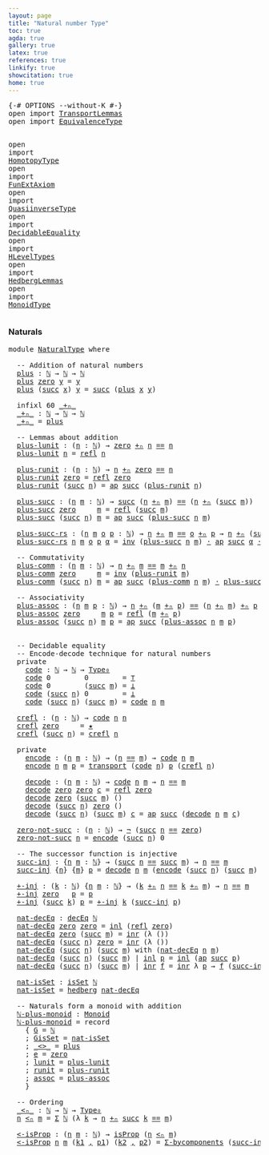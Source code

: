 ```yaml
---
layout: page
title: "Natural number Type"
toc: true
agda: true
gallery: true
latex: true
references: true
linkify: true
showcitation: true
home: true
---
```


<div class="hide" >
<pre class="Agda">
<a id="193" class="Symbol">{-#</a> <a id="197" class="Keyword">OPTIONS</a> <a id="205" class="Pragma">--without-K</a> <a id="217" class="Symbol">#-}</a>
<a id="221" class="Keyword">open</a> <a id="226" class="Keyword">import</a> <a id="233" href="TransportLemmas.html" class="Module">TransportLemmas</a>
<a id="249" class="Keyword">open</a> <a id="254" class="Keyword">import</a> <a id="261" href="EquivalenceType.html" class="Module">EquivalenceType</a>

<a id="278" class="Keyword">open</a> <a id="283" class="Keyword">import</a> <a id="290" href="HomotopyType.html" class="Module">HomotopyType</a>
<a id="303" class="Keyword">open</a> <a id="308" class="Keyword">import</a> <a id="315" href="FunExtAxiom.html" class="Module">FunExtAxiom</a>
<a id="327" class="Keyword">open</a> <a id="332" class="Keyword">import</a> <a id="339" href="QuasiinverseType.html" class="Module">QuasiinverseType</a>
<a id="356" class="Keyword">open</a> <a id="361" class="Keyword">import</a> <a id="368" href="DecidableEquality.html" class="Module">DecidableEquality</a>
<a id="386" class="Keyword">open</a> <a id="391" class="Keyword">import</a> <a id="398" href="HLevelTypes.html" class="Module">HLevelTypes</a>
<a id="410" class="Keyword">open</a> <a id="415" class="Keyword">import</a> <a id="422" href="HedbergLemmas.html" class="Module">HedbergLemmas</a>
<a id="436" class="Keyword">open</a> <a id="441" class="Keyword">import</a> <a id="448" href="MonoidType.html" class="Module">MonoidType</a>
</pre>
</div>


### Naturals

<pre class="Agda">
<a id="506" class="Keyword">module</a> <a id="513" href="NaturalType.html" class="Module">NaturalType</a> <a id="525" class="Keyword">where</a>

  <a id="534" class="Comment">-- Addition of natural numbers</a>
  <a id="plus"></a><a id="567" href="NaturalType.html#567" class="Function">plus</a> <a id="572" class="Symbol">:</a> <a id="574" href="BasicTypes.html#3186" class="Datatype">ℕ</a> <a id="576" class="Symbol">→</a> <a id="578" href="BasicTypes.html#3186" class="Datatype">ℕ</a> <a id="580" class="Symbol">→</a> <a id="582" href="BasicTypes.html#3186" class="Datatype">ℕ</a>
  <a id="586" href="NaturalType.html#567" class="Function">plus</a> <a id="591" href="BasicTypes.html#3204" class="InductiveConstructor">zero</a> <a id="596" href="NaturalType.html#596" class="Bound">y</a> <a id="598" class="Symbol">=</a> <a id="600" href="NaturalType.html#596" class="Bound">y</a>
  <a id="604" href="NaturalType.html#567" class="Function">plus</a> <a id="609" class="Symbol">(</a><a id="610" href="BasicTypes.html#3215" class="InductiveConstructor">succ</a> <a id="615" href="NaturalType.html#615" class="Bound">x</a><a id="616" class="Symbol">)</a> <a id="618" href="NaturalType.html#618" class="Bound">y</a> <a id="620" class="Symbol">=</a> <a id="622" href="BasicTypes.html#3215" class="InductiveConstructor">succ</a> <a id="627" class="Symbol">(</a><a id="628" href="NaturalType.html#567" class="Function">plus</a> <a id="633" href="NaturalType.html#615" class="Bound">x</a> <a id="635" href="NaturalType.html#618" class="Bound">y</a><a id="636" class="Symbol">)</a>

  <a id="641" class="Keyword">infixl</a> <a id="648" class="Number">60</a> <a id="651" href="NaturalType.html#658" class="Function Operator">_+ₙ_</a>
  <a id="_+ₙ_"></a><a id="658" href="NaturalType.html#658" class="Function Operator">_+ₙ_</a> <a id="663" class="Symbol">:</a> <a id="665" href="BasicTypes.html#3186" class="Datatype">ℕ</a> <a id="667" class="Symbol">→</a> <a id="669" href="BasicTypes.html#3186" class="Datatype">ℕ</a> <a id="671" class="Symbol">→</a> <a id="673" href="BasicTypes.html#3186" class="Datatype">ℕ</a>
  <a id="677" href="NaturalType.html#658" class="Function Operator">_+ₙ_</a> <a id="682" class="Symbol">=</a> <a id="684" href="NaturalType.html#567" class="Function">plus</a>

  <a id="692" class="Comment">-- Lemmas about addition</a>
  <a id="plus-lunit"></a><a id="719" href="NaturalType.html#719" class="Function">plus-lunit</a> <a id="730" class="Symbol">:</a> <a id="732" class="Symbol">(</a><a id="733" href="NaturalType.html#733" class="Bound">n</a> <a id="735" class="Symbol">:</a> <a id="737" href="BasicTypes.html#3186" class="Datatype">ℕ</a><a id="738" class="Symbol">)</a> <a id="740" class="Symbol">→</a> <a id="742" href="BasicTypes.html#3204" class="InductiveConstructor">zero</a> <a id="747" href="NaturalType.html#658" class="Function Operator">+ₙ</a> <a id="750" href="NaturalType.html#733" class="Bound">n</a> <a id="752" href="EqualityType.html#931" class="Datatype Operator">==</a> <a id="755" href="NaturalType.html#733" class="Bound">n</a>
  <a id="759" href="NaturalType.html#719" class="Function">plus-lunit</a> <a id="770" href="NaturalType.html#770" class="Bound">n</a> <a id="772" class="Symbol">=</a> <a id="774" href="EqualityType.html#1111" class="Function">refl</a> <a id="779" href="NaturalType.html#770" class="Bound">n</a>

  <a id="plus-runit"></a><a id="784" href="NaturalType.html#784" class="Function">plus-runit</a> <a id="795" class="Symbol">:</a> <a id="797" class="Symbol">(</a><a id="798" href="NaturalType.html#798" class="Bound">n</a> <a id="800" class="Symbol">:</a> <a id="802" href="BasicTypes.html#3186" class="Datatype">ℕ</a><a id="803" class="Symbol">)</a> <a id="805" class="Symbol">→</a> <a id="807" href="NaturalType.html#798" class="Bound">n</a> <a id="809" href="NaturalType.html#658" class="Function Operator">+ₙ</a> <a id="812" href="BasicTypes.html#3204" class="InductiveConstructor">zero</a> <a id="817" href="EqualityType.html#931" class="Datatype Operator">==</a> <a id="820" href="NaturalType.html#798" class="Bound">n</a>
  <a id="824" href="NaturalType.html#784" class="Function">plus-runit</a> <a id="835" href="BasicTypes.html#3204" class="InductiveConstructor">zero</a> <a id="840" class="Symbol">=</a> <a id="842" href="EqualityType.html#1111" class="Function">refl</a> <a id="847" href="BasicTypes.html#3204" class="InductiveConstructor">zero</a>
  <a id="854" href="NaturalType.html#784" class="Function">plus-runit</a> <a id="865" class="Symbol">(</a><a id="866" href="BasicTypes.html#3215" class="InductiveConstructor">succ</a> <a id="871" href="NaturalType.html#871" class="Bound">n</a><a id="872" class="Symbol">)</a> <a id="874" class="Symbol">=</a> <a id="876" href="AlgebraOnPaths.html#442" class="Function">ap</a> <a id="879" href="BasicTypes.html#3215" class="InductiveConstructor">succ</a> <a id="884" class="Symbol">(</a><a id="885" href="NaturalType.html#784" class="Function">plus-runit</a> <a id="896" href="NaturalType.html#871" class="Bound">n</a><a id="897" class="Symbol">)</a>

  <a id="plus-succ"></a><a id="902" href="NaturalType.html#902" class="Function">plus-succ</a> <a id="912" class="Symbol">:</a> <a id="914" class="Symbol">(</a><a id="915" href="NaturalType.html#915" class="Bound">n</a> <a id="917" href="NaturalType.html#917" class="Bound">m</a> <a id="919" class="Symbol">:</a> <a id="921" href="BasicTypes.html#3186" class="Datatype">ℕ</a><a id="922" class="Symbol">)</a> <a id="924" class="Symbol">→</a> <a id="926" href="BasicTypes.html#3215" class="InductiveConstructor">succ</a> <a id="931" class="Symbol">(</a><a id="932" href="NaturalType.html#915" class="Bound">n</a> <a id="934" href="NaturalType.html#658" class="Function Operator">+ₙ</a> <a id="937" href="NaturalType.html#917" class="Bound">m</a><a id="938" class="Symbol">)</a> <a id="940" href="EqualityType.html#931" class="Datatype Operator">==</a> <a id="943" class="Symbol">(</a><a id="944" href="NaturalType.html#915" class="Bound">n</a> <a id="946" href="NaturalType.html#658" class="Function Operator">+ₙ</a> <a id="949" class="Symbol">(</a><a id="950" href="BasicTypes.html#3215" class="InductiveConstructor">succ</a> <a id="955" href="NaturalType.html#917" class="Bound">m</a><a id="956" class="Symbol">))</a>
  <a id="961" href="NaturalType.html#902" class="Function">plus-succ</a> <a id="971" href="BasicTypes.html#3204" class="InductiveConstructor">zero</a>     <a id="980" href="NaturalType.html#980" class="Bound">m</a> <a id="982" class="Symbol">=</a> <a id="984" href="EqualityType.html#1111" class="Function">refl</a> <a id="989" class="Symbol">(</a><a id="990" href="BasicTypes.html#3215" class="InductiveConstructor">succ</a> <a id="995" href="NaturalType.html#980" class="Bound">m</a><a id="996" class="Symbol">)</a>
  <a id="1000" href="NaturalType.html#902" class="Function">plus-succ</a> <a id="1010" class="Symbol">(</a><a id="1011" href="BasicTypes.html#3215" class="InductiveConstructor">succ</a> <a id="1016" href="NaturalType.html#1016" class="Bound">n</a><a id="1017" class="Symbol">)</a> <a id="1019" href="NaturalType.html#1019" class="Bound">m</a> <a id="1021" class="Symbol">=</a> <a id="1023" href="AlgebraOnPaths.html#442" class="Function">ap</a> <a id="1026" href="BasicTypes.html#3215" class="InductiveConstructor">succ</a> <a id="1031" class="Symbol">(</a><a id="1032" href="NaturalType.html#902" class="Function">plus-succ</a> <a id="1042" href="NaturalType.html#1016" class="Bound">n</a> <a id="1044" href="NaturalType.html#1019" class="Bound">m</a><a id="1045" class="Symbol">)</a>

  <a id="plus-succ-rs"></a><a id="1050" href="NaturalType.html#1050" class="Function">plus-succ-rs</a> <a id="1063" class="Symbol">:</a> <a id="1065" class="Symbol">(</a><a id="1066" href="NaturalType.html#1066" class="Bound">n</a> <a id="1068" href="NaturalType.html#1068" class="Bound">m</a> <a id="1070" href="NaturalType.html#1070" class="Bound">o</a> <a id="1072" href="NaturalType.html#1072" class="Bound">p</a> <a id="1074" class="Symbol">:</a> <a id="1076" href="BasicTypes.html#3186" class="Datatype">ℕ</a><a id="1077" class="Symbol">)</a> <a id="1079" class="Symbol">→</a> <a id="1081" href="NaturalType.html#1066" class="Bound">n</a> <a id="1083" href="NaturalType.html#658" class="Function Operator">+ₙ</a> <a id="1086" href="NaturalType.html#1068" class="Bound">m</a> <a id="1088" href="EqualityType.html#931" class="Datatype Operator">==</a> <a id="1091" href="NaturalType.html#1070" class="Bound">o</a> <a id="1093" href="NaturalType.html#658" class="Function Operator">+ₙ</a> <a id="1096" href="NaturalType.html#1072" class="Bound">p</a> <a id="1098" class="Symbol">→</a> <a id="1100" href="NaturalType.html#1066" class="Bound">n</a> <a id="1102" href="NaturalType.html#658" class="Function Operator">+ₙ</a> <a id="1105" class="Symbol">(</a><a id="1106" href="BasicTypes.html#3215" class="InductiveConstructor">succ</a> <a id="1111" href="NaturalType.html#1068" class="Bound">m</a><a id="1112" class="Symbol">)</a> <a id="1114" href="EqualityType.html#931" class="Datatype Operator">==</a> <a id="1117" href="NaturalType.html#1070" class="Bound">o</a> <a id="1119" href="NaturalType.html#658" class="Function Operator">+ₙ</a> <a id="1122" class="Symbol">(</a><a id="1123" href="BasicTypes.html#3215" class="InductiveConstructor">succ</a> <a id="1128" href="NaturalType.html#1072" class="Bound">p</a><a id="1129" class="Symbol">)</a>
  <a id="1133" href="NaturalType.html#1050" class="Function">plus-succ-rs</a> <a id="1146" href="NaturalType.html#1146" class="Bound">n</a> <a id="1148" href="NaturalType.html#1148" class="Bound">m</a> <a id="1150" href="NaturalType.html#1150" class="Bound">o</a> <a id="1152" href="NaturalType.html#1152" class="Bound">p</a> <a id="1154" href="NaturalType.html#1154" class="Bound">α</a> <a id="1156" class="Symbol">=</a> <a id="1158" href="EqualityType.html#2412" class="Function">inv</a> <a id="1162" class="Symbol">(</a><a id="1163" href="NaturalType.html#902" class="Function">plus-succ</a> <a id="1173" href="NaturalType.html#1146" class="Bound">n</a> <a id="1175" href="NaturalType.html#1148" class="Bound">m</a><a id="1176" class="Symbol">)</a> <a id="1178" href="EqualityType.html#2151" class="Function Operator">·</a> <a id="1180" href="AlgebraOnPaths.html#442" class="Function">ap</a> <a id="1183" href="BasicTypes.html#3215" class="InductiveConstructor">succ</a> <a id="1188" href="NaturalType.html#1154" class="Bound">α</a> <a id="1190" href="EqualityType.html#2151" class="Function Operator">·</a> <a id="1192" class="Symbol">(</a><a id="1193" href="NaturalType.html#902" class="Function">plus-succ</a> <a id="1203" href="NaturalType.html#1150" class="Bound">o</a> <a id="1205" href="NaturalType.html#1152" class="Bound">p</a><a id="1206" class="Symbol">)</a>

  <a id="1211" class="Comment">-- Commutativity</a>
  <a id="plus-comm"></a><a id="1230" href="NaturalType.html#1230" class="Function">plus-comm</a> <a id="1240" class="Symbol">:</a> <a id="1242" class="Symbol">(</a><a id="1243" href="NaturalType.html#1243" class="Bound">n</a> <a id="1245" href="NaturalType.html#1245" class="Bound">m</a> <a id="1247" class="Symbol">:</a> <a id="1249" href="BasicTypes.html#3186" class="Datatype">ℕ</a><a id="1250" class="Symbol">)</a> <a id="1252" class="Symbol">→</a> <a id="1254" href="NaturalType.html#1243" class="Bound">n</a> <a id="1256" href="NaturalType.html#658" class="Function Operator">+ₙ</a> <a id="1259" href="NaturalType.html#1245" class="Bound">m</a> <a id="1261" href="EqualityType.html#931" class="Datatype Operator">==</a> <a id="1264" href="NaturalType.html#1245" class="Bound">m</a> <a id="1266" href="NaturalType.html#658" class="Function Operator">+ₙ</a> <a id="1269" href="NaturalType.html#1243" class="Bound">n</a>
  <a id="1273" href="NaturalType.html#1230" class="Function">plus-comm</a> <a id="1283" href="BasicTypes.html#3204" class="InductiveConstructor">zero</a>     <a id="1292" href="NaturalType.html#1292" class="Bound">m</a> <a id="1294" class="Symbol">=</a> <a id="1296" href="EqualityType.html#2412" class="Function">inv</a> <a id="1300" class="Symbol">(</a><a id="1301" href="NaturalType.html#784" class="Function">plus-runit</a> <a id="1312" href="NaturalType.html#1292" class="Bound">m</a><a id="1313" class="Symbol">)</a>
  <a id="1317" href="NaturalType.html#1230" class="Function">plus-comm</a> <a id="1327" class="Symbol">(</a><a id="1328" href="BasicTypes.html#3215" class="InductiveConstructor">succ</a> <a id="1333" href="NaturalType.html#1333" class="Bound">n</a><a id="1334" class="Symbol">)</a> <a id="1336" href="NaturalType.html#1336" class="Bound">m</a> <a id="1338" class="Symbol">=</a> <a id="1340" href="AlgebraOnPaths.html#442" class="Function">ap</a> <a id="1343" href="BasicTypes.html#3215" class="InductiveConstructor">succ</a> <a id="1348" class="Symbol">(</a><a id="1349" href="NaturalType.html#1230" class="Function">plus-comm</a> <a id="1359" href="NaturalType.html#1333" class="Bound">n</a> <a id="1361" href="NaturalType.html#1336" class="Bound">m</a><a id="1362" class="Symbol">)</a> <a id="1364" href="EqualityType.html#2151" class="Function Operator">·</a> <a id="1366" href="NaturalType.html#902" class="Function">plus-succ</a> <a id="1376" href="NaturalType.html#1336" class="Bound">m</a> <a id="1378" href="NaturalType.html#1333" class="Bound">n</a>

  <a id="1383" class="Comment">-- Associativity</a>
  <a id="plus-assoc"></a><a id="1402" href="NaturalType.html#1402" class="Function">plus-assoc</a> <a id="1413" class="Symbol">:</a> <a id="1415" class="Symbol">(</a><a id="1416" href="NaturalType.html#1416" class="Bound">n</a> <a id="1418" href="NaturalType.html#1418" class="Bound">m</a> <a id="1420" href="NaturalType.html#1420" class="Bound">p</a> <a id="1422" class="Symbol">:</a> <a id="1424" href="BasicTypes.html#3186" class="Datatype">ℕ</a><a id="1425" class="Symbol">)</a> <a id="1427" class="Symbol">→</a> <a id="1429" href="NaturalType.html#1416" class="Bound">n</a> <a id="1431" href="NaturalType.html#658" class="Function Operator">+ₙ</a> <a id="1434" class="Symbol">(</a><a id="1435" href="NaturalType.html#1418" class="Bound">m</a> <a id="1437" href="NaturalType.html#658" class="Function Operator">+ₙ</a> <a id="1440" href="NaturalType.html#1420" class="Bound">p</a><a id="1441" class="Symbol">)</a> <a id="1443" href="EqualityType.html#931" class="Datatype Operator">==</a> <a id="1446" class="Symbol">(</a><a id="1447" href="NaturalType.html#1416" class="Bound">n</a> <a id="1449" href="NaturalType.html#658" class="Function Operator">+ₙ</a> <a id="1452" href="NaturalType.html#1418" class="Bound">m</a><a id="1453" class="Symbol">)</a> <a id="1455" href="NaturalType.html#658" class="Function Operator">+ₙ</a> <a id="1458" href="NaturalType.html#1420" class="Bound">p</a>
  <a id="1462" href="NaturalType.html#1402" class="Function">plus-assoc</a> <a id="1473" href="BasicTypes.html#3204" class="InductiveConstructor">zero</a>     <a id="1482" href="NaturalType.html#1482" class="Bound">m</a> <a id="1484" href="NaturalType.html#1484" class="Bound">p</a> <a id="1486" class="Symbol">=</a> <a id="1488" href="EqualityType.html#1111" class="Function">refl</a> <a id="1493" class="Symbol">(</a><a id="1494" href="NaturalType.html#1482" class="Bound">m</a> <a id="1496" href="NaturalType.html#658" class="Function Operator">+ₙ</a> <a id="1499" href="NaturalType.html#1484" class="Bound">p</a><a id="1500" class="Symbol">)</a>
  <a id="1504" href="NaturalType.html#1402" class="Function">plus-assoc</a> <a id="1515" class="Symbol">(</a><a id="1516" href="BasicTypes.html#3215" class="InductiveConstructor">succ</a> <a id="1521" href="NaturalType.html#1521" class="Bound">n</a><a id="1522" class="Symbol">)</a> <a id="1524" href="NaturalType.html#1524" class="Bound">m</a> <a id="1526" href="NaturalType.html#1526" class="Bound">p</a> <a id="1528" class="Symbol">=</a> <a id="1530" href="AlgebraOnPaths.html#442" class="Function">ap</a> <a id="1533" href="BasicTypes.html#3215" class="InductiveConstructor">succ</a> <a id="1538" class="Symbol">(</a><a id="1539" href="NaturalType.html#1402" class="Function">plus-assoc</a> <a id="1550" href="NaturalType.html#1521" class="Bound">n</a> <a id="1552" href="NaturalType.html#1524" class="Bound">m</a> <a id="1554" href="NaturalType.html#1526" class="Bound">p</a><a id="1555" class="Symbol">)</a>


  <a id="1561" class="Comment">-- Decidable equality</a>
  <a id="1585" class="Comment">-- Encode-decode technique for natural numbers</a>
  <a id="1634" class="Keyword">private</a>
    <a id="code"></a><a id="1646" href="NaturalType.html#1646" class="Function">code</a> <a id="1651" class="Symbol">:</a> <a id="1653" href="BasicTypes.html#3186" class="Datatype">ℕ</a> <a id="1655" class="Symbol">→</a> <a id="1657" href="BasicTypes.html#3186" class="Datatype">ℕ</a> <a id="1659" class="Symbol">→</a> <a id="1661" href="Intro.html#1516" class="Function">Type₀</a>
    <a id="1671" href="NaturalType.html#1646" class="Function">code</a> <a id="1676" class="Number">0</a>        <a id="1685" class="Number">0</a>        <a id="1694" class="Symbol">=</a> <a id="1696" href="BasicTypes.html#1019" class="Record">⊤</a>
    <a id="1702" href="NaturalType.html#1646" class="Function">code</a> <a id="1707" class="Number">0</a>        <a id="1716" class="Symbol">(</a><a id="1717" href="BasicTypes.html#3215" class="InductiveConstructor">succ</a> <a id="1722" href="NaturalType.html#1722" class="Bound">m</a><a id="1723" class="Symbol">)</a> <a id="1725" class="Symbol">=</a> <a id="1727" href="BasicTypes.html#397" class="Datatype">⊥</a>
    <a id="1733" href="NaturalType.html#1646" class="Function">code</a> <a id="1738" class="Symbol">(</a><a id="1739" href="BasicTypes.html#3215" class="InductiveConstructor">succ</a> <a id="1744" href="NaturalType.html#1744" class="Bound">n</a><a id="1745" class="Symbol">)</a> <a id="1747" class="Number">0</a>        <a id="1756" class="Symbol">=</a> <a id="1758" href="BasicTypes.html#397" class="Datatype">⊥</a>
    <a id="1764" href="NaturalType.html#1646" class="Function">code</a> <a id="1769" class="Symbol">(</a><a id="1770" href="BasicTypes.html#3215" class="InductiveConstructor">succ</a> <a id="1775" href="NaturalType.html#1775" class="Bound">n</a><a id="1776" class="Symbol">)</a> <a id="1778" class="Symbol">(</a><a id="1779" href="BasicTypes.html#3215" class="InductiveConstructor">succ</a> <a id="1784" href="NaturalType.html#1784" class="Bound">m</a><a id="1785" class="Symbol">)</a> <a id="1787" class="Symbol">=</a> <a id="1789" href="NaturalType.html#1646" class="Function">code</a> <a id="1794" href="NaturalType.html#1775" class="Bound">n</a> <a id="1796" href="NaturalType.html#1784" class="Bound">m</a>

  <a id="crefl"></a><a id="1801" href="NaturalType.html#1801" class="Function">crefl</a> <a id="1807" class="Symbol">:</a> <a id="1809" class="Symbol">(</a><a id="1810" href="NaturalType.html#1810" class="Bound">n</a> <a id="1812" class="Symbol">:</a> <a id="1814" href="BasicTypes.html#3186" class="Datatype">ℕ</a><a id="1815" class="Symbol">)</a> <a id="1817" class="Symbol">→</a> <a id="1819" href="NaturalType.html#1646" class="Function">code</a> <a id="1824" href="NaturalType.html#1810" class="Bound">n</a> <a id="1826" href="NaturalType.html#1810" class="Bound">n</a>
  <a id="1830" href="NaturalType.html#1801" class="Function">crefl</a> <a id="1836" href="BasicTypes.html#3204" class="InductiveConstructor">zero</a>     <a id="1845" class="Symbol">=</a> <a id="1847" href="BasicTypes.html#1054" class="InductiveConstructor">★</a>
  <a id="1851" href="NaturalType.html#1801" class="Function">crefl</a> <a id="1857" class="Symbol">(</a><a id="1858" href="BasicTypes.html#3215" class="InductiveConstructor">succ</a> <a id="1863" href="NaturalType.html#1863" class="Bound">n</a><a id="1864" class="Symbol">)</a> <a id="1866" class="Symbol">=</a> <a id="1868" href="NaturalType.html#1801" class="Function">crefl</a> <a id="1874" href="NaturalType.html#1863" class="Bound">n</a>

  <a id="1879" class="Keyword">private</a>
    <a id="encode"></a><a id="1891" href="NaturalType.html#1891" class="Function">encode</a> <a id="1898" class="Symbol">:</a> <a id="1900" class="Symbol">(</a><a id="1901" href="NaturalType.html#1901" class="Bound">n</a> <a id="1903" href="NaturalType.html#1903" class="Bound">m</a> <a id="1905" class="Symbol">:</a> <a id="1907" href="BasicTypes.html#3186" class="Datatype">ℕ</a><a id="1908" class="Symbol">)</a> <a id="1910" class="Symbol">→</a> <a id="1912" class="Symbol">(</a><a id="1913" href="NaturalType.html#1901" class="Bound">n</a> <a id="1915" href="EqualityType.html#931" class="Datatype Operator">==</a> <a id="1918" href="NaturalType.html#1903" class="Bound">m</a><a id="1919" class="Symbol">)</a> <a id="1921" class="Symbol">→</a> <a id="1923" href="NaturalType.html#1646" class="Function">code</a> <a id="1928" href="NaturalType.html#1901" class="Bound">n</a> <a id="1930" href="NaturalType.html#1903" class="Bound">m</a>
    <a id="1936" href="NaturalType.html#1891" class="Function">encode</a> <a id="1943" href="NaturalType.html#1943" class="Bound">n</a> <a id="1945" href="NaturalType.html#1945" class="Bound">m</a> <a id="1947" href="NaturalType.html#1947" class="Bound">p</a> <a id="1949" class="Symbol">=</a> <a id="1951" href="Transport.html#473" class="Function">transport</a> <a id="1961" class="Symbol">(</a><a id="1962" href="NaturalType.html#1646" class="Function">code</a> <a id="1967" href="NaturalType.html#1943" class="Bound">n</a><a id="1968" class="Symbol">)</a> <a id="1970" href="NaturalType.html#1947" class="Bound">p</a> <a id="1972" class="Symbol">(</a><a id="1973" href="NaturalType.html#1801" class="Function">crefl</a> <a id="1979" href="NaturalType.html#1943" class="Bound">n</a><a id="1980" class="Symbol">)</a>

    <a id="decode"></a><a id="1987" href="NaturalType.html#1987" class="Function">decode</a> <a id="1994" class="Symbol">:</a> <a id="1996" class="Symbol">(</a><a id="1997" href="NaturalType.html#1997" class="Bound">n</a> <a id="1999" href="NaturalType.html#1999" class="Bound">m</a> <a id="2001" class="Symbol">:</a> <a id="2003" href="BasicTypes.html#3186" class="Datatype">ℕ</a><a id="2004" class="Symbol">)</a> <a id="2006" class="Symbol">→</a> <a id="2008" href="NaturalType.html#1646" class="Function">code</a> <a id="2013" href="NaturalType.html#1997" class="Bound">n</a> <a id="2015" href="NaturalType.html#1999" class="Bound">m</a> <a id="2017" class="Symbol">→</a> <a id="2019" href="NaturalType.html#1997" class="Bound">n</a> <a id="2021" href="EqualityType.html#931" class="Datatype Operator">==</a> <a id="2024" href="NaturalType.html#1999" class="Bound">m</a>
    <a id="2030" href="NaturalType.html#1987" class="Function">decode</a> <a id="2037" href="BasicTypes.html#3204" class="InductiveConstructor">zero</a> <a id="2042" href="BasicTypes.html#3204" class="InductiveConstructor">zero</a> <a id="2047" href="NaturalType.html#2047" class="Bound">c</a> <a id="2049" class="Symbol">=</a> <a id="2051" href="EqualityType.html#1111" class="Function">refl</a> <a id="2056" href="BasicTypes.html#3204" class="InductiveConstructor">zero</a>
    <a id="2065" href="NaturalType.html#1987" class="Function">decode</a> <a id="2072" href="BasicTypes.html#3204" class="InductiveConstructor">zero</a> <a id="2077" class="Symbol">(</a><a id="2078" href="BasicTypes.html#3215" class="InductiveConstructor">succ</a> <a id="2083" href="NaturalType.html#2083" class="Bound">m</a><a id="2084" class="Symbol">)</a> <a id="2086" class="Symbol">()</a>
    <a id="2093" href="NaturalType.html#1987" class="Function">decode</a> <a id="2100" class="Symbol">(</a><a id="2101" href="BasicTypes.html#3215" class="InductiveConstructor">succ</a> <a id="2106" href="NaturalType.html#2106" class="Bound">n</a><a id="2107" class="Symbol">)</a> <a id="2109" href="BasicTypes.html#3204" class="InductiveConstructor">zero</a> <a id="2114" class="Symbol">()</a>
    <a id="2121" href="NaturalType.html#1987" class="Function">decode</a> <a id="2128" class="Symbol">(</a><a id="2129" href="BasicTypes.html#3215" class="InductiveConstructor">succ</a> <a id="2134" href="NaturalType.html#2134" class="Bound">n</a><a id="2135" class="Symbol">)</a> <a id="2137" class="Symbol">(</a><a id="2138" href="BasicTypes.html#3215" class="InductiveConstructor">succ</a> <a id="2143" href="NaturalType.html#2143" class="Bound">m</a><a id="2144" class="Symbol">)</a> <a id="2146" href="NaturalType.html#2146" class="Bound">c</a> <a id="2148" class="Symbol">=</a> <a id="2150" href="AlgebraOnPaths.html#442" class="Function">ap</a> <a id="2153" href="BasicTypes.html#3215" class="InductiveConstructor">succ</a> <a id="2158" class="Symbol">(</a><a id="2159" href="NaturalType.html#1987" class="Function">decode</a> <a id="2166" href="NaturalType.html#2134" class="Bound">n</a> <a id="2168" href="NaturalType.html#2143" class="Bound">m</a> <a id="2170" href="NaturalType.html#2146" class="Bound">c</a><a id="2171" class="Symbol">)</a>

  <a id="zero-not-succ"></a><a id="2176" href="NaturalType.html#2176" class="Function">zero-not-succ</a> <a id="2190" class="Symbol">:</a> <a id="2192" class="Symbol">(</a><a id="2193" href="NaturalType.html#2193" class="Bound">n</a> <a id="2195" class="Symbol">:</a> <a id="2197" href="BasicTypes.html#3186" class="Datatype">ℕ</a><a id="2198" class="Symbol">)</a> <a id="2200" class="Symbol">→</a> <a id="2202" href="BasicTypes.html#806" class="Function">¬</a> <a id="2204" class="Symbol">(</a><a id="2205" href="BasicTypes.html#3215" class="InductiveConstructor">succ</a> <a id="2210" href="NaturalType.html#2193" class="Bound">n</a> <a id="2212" href="EqualityType.html#931" class="Datatype Operator">==</a> <a id="2215" href="BasicTypes.html#3204" class="InductiveConstructor">zero</a><a id="2219" class="Symbol">)</a>
  <a id="2223" href="NaturalType.html#2176" class="Function">zero-not-succ</a> <a id="2237" href="NaturalType.html#2237" class="Bound">n</a> <a id="2239" class="Symbol">=</a> <a id="2241" href="NaturalType.html#1891" class="Function">encode</a> <a id="2248" class="Symbol">(</a><a id="2249" href="BasicTypes.html#3215" class="InductiveConstructor">succ</a> <a id="2254" href="NaturalType.html#2237" class="Bound">n</a><a id="2255" class="Symbol">)</a> <a id="2257" class="Number">0</a>

  <a id="2262" class="Comment">-- The successor function is injective</a>
  <a id="succ-inj"></a><a id="2303" href="NaturalType.html#2303" class="Function">succ-inj</a> <a id="2312" class="Symbol">:</a> <a id="2314" class="Symbol">{</a><a id="2315" href="NaturalType.html#2315" class="Bound">n</a> <a id="2317" href="NaturalType.html#2317" class="Bound">m</a> <a id="2319" class="Symbol">:</a> <a id="2321" href="BasicTypes.html#3186" class="Datatype">ℕ</a><a id="2322" class="Symbol">}</a> <a id="2324" class="Symbol">→</a> <a id="2326" class="Symbol">(</a><a id="2327" href="BasicTypes.html#3215" class="InductiveConstructor">succ</a> <a id="2332" href="NaturalType.html#2315" class="Bound">n</a> <a id="2334" href="EqualityType.html#931" class="Datatype Operator">==</a> <a id="2337" href="BasicTypes.html#3215" class="InductiveConstructor">succ</a> <a id="2342" href="NaturalType.html#2317" class="Bound">m</a><a id="2343" class="Symbol">)</a> <a id="2345" class="Symbol">→</a> <a id="2347" href="NaturalType.html#2315" class="Bound">n</a> <a id="2349" href="EqualityType.html#931" class="Datatype Operator">==</a> <a id="2352" href="NaturalType.html#2317" class="Bound">m</a>
  <a id="2356" href="NaturalType.html#2303" class="Function">succ-inj</a> <a id="2365" class="Symbol">{</a><a id="2366" href="NaturalType.html#2366" class="Bound">n</a><a id="2367" class="Symbol">}</a> <a id="2369" class="Symbol">{</a><a id="2370" href="NaturalType.html#2370" class="Bound">m</a><a id="2371" class="Symbol">}</a> <a id="2373" href="NaturalType.html#2373" class="Bound">p</a> <a id="2375" class="Symbol">=</a> <a id="2377" href="NaturalType.html#1987" class="Function">decode</a> <a id="2384" href="NaturalType.html#2366" class="Bound">n</a> <a id="2386" href="NaturalType.html#2370" class="Bound">m</a> <a id="2388" class="Symbol">(</a><a id="2389" href="NaturalType.html#1891" class="Function">encode</a> <a id="2396" class="Symbol">(</a><a id="2397" href="BasicTypes.html#3215" class="InductiveConstructor">succ</a> <a id="2402" href="NaturalType.html#2366" class="Bound">n</a><a id="2403" class="Symbol">)</a> <a id="2405" class="Symbol">(</a><a id="2406" href="BasicTypes.html#3215" class="InductiveConstructor">succ</a> <a id="2411" href="NaturalType.html#2370" class="Bound">m</a><a id="2412" class="Symbol">)</a> <a id="2414" href="NaturalType.html#2373" class="Bound">p</a><a id="2415" class="Symbol">)</a>

  <a id="+-inj"></a><a id="2420" href="NaturalType.html#2420" class="Function">+-inj</a> <a id="2426" class="Symbol">:</a> <a id="2428" class="Symbol">(</a><a id="2429" href="NaturalType.html#2429" class="Bound">k</a> <a id="2431" class="Symbol">:</a> <a id="2433" href="BasicTypes.html#3186" class="Datatype">ℕ</a><a id="2434" class="Symbol">)</a> <a id="2436" class="Symbol">{</a><a id="2437" href="NaturalType.html#2437" class="Bound">n</a> <a id="2439" href="NaturalType.html#2439" class="Bound">m</a> <a id="2441" class="Symbol">:</a> <a id="2443" href="BasicTypes.html#3186" class="Datatype">ℕ</a><a id="2444" class="Symbol">}</a> <a id="2446" class="Symbol">→</a> <a id="2448" class="Symbol">(</a><a id="2449" href="NaturalType.html#2429" class="Bound">k</a> <a id="2451" href="NaturalType.html#658" class="Function Operator">+ₙ</a> <a id="2454" href="NaturalType.html#2437" class="Bound">n</a> <a id="2456" href="EqualityType.html#931" class="Datatype Operator">==</a> <a id="2459" href="NaturalType.html#2429" class="Bound">k</a> <a id="2461" href="NaturalType.html#658" class="Function Operator">+ₙ</a> <a id="2464" href="NaturalType.html#2439" class="Bound">m</a><a id="2465" class="Symbol">)</a> <a id="2467" class="Symbol">→</a> <a id="2469" href="NaturalType.html#2437" class="Bound">n</a> <a id="2471" href="EqualityType.html#931" class="Datatype Operator">==</a> <a id="2474" href="NaturalType.html#2439" class="Bound">m</a>
  <a id="2478" href="NaturalType.html#2420" class="Function">+-inj</a> <a id="2484" href="BasicTypes.html#3204" class="InductiveConstructor">zero</a>   <a id="2491" href="NaturalType.html#2491" class="Bound">p</a> <a id="2493" class="Symbol">=</a> <a id="2495" href="NaturalType.html#2491" class="Bound">p</a>
  <a id="2499" href="NaturalType.html#2420" class="Function">+-inj</a> <a id="2505" class="Symbol">(</a><a id="2506" href="BasicTypes.html#3215" class="InductiveConstructor">succ</a> <a id="2511" href="NaturalType.html#2511" class="Bound">k</a><a id="2512" class="Symbol">)</a> <a id="2514" href="NaturalType.html#2514" class="Bound">p</a> <a id="2516" class="Symbol">=</a> <a id="2518" href="NaturalType.html#2420" class="Function">+-inj</a> <a id="2524" href="NaturalType.html#2511" class="Bound">k</a> <a id="2526" class="Symbol">(</a><a id="2527" href="NaturalType.html#2303" class="Function">succ-inj</a> <a id="2536" href="NaturalType.html#2514" class="Bound">p</a><a id="2537" class="Symbol">)</a>

  <a id="nat-decEq"></a><a id="2542" href="NaturalType.html#2542" class="Function">nat-decEq</a> <a id="2552" class="Symbol">:</a> <a id="2554" href="DecidableEquality.html#741" class="Function">decEq</a> <a id="2560" href="BasicTypes.html#3186" class="Datatype">ℕ</a>
  <a id="2564" href="NaturalType.html#2542" class="Function">nat-decEq</a> <a id="2574" href="BasicTypes.html#3204" class="InductiveConstructor">zero</a> <a id="2579" href="BasicTypes.html#3204" class="InductiveConstructor">zero</a> <a id="2584" class="Symbol">=</a> <a id="2586" href="BasicTypes.html#2238" class="InductiveConstructor">inl</a> <a id="2590" class="Symbol">(</a><a id="2591" href="EqualityType.html#1111" class="Function">refl</a> <a id="2596" href="BasicTypes.html#3204" class="InductiveConstructor">zero</a><a id="2600" class="Symbol">)</a>
  <a id="2604" href="NaturalType.html#2542" class="Function">nat-decEq</a> <a id="2614" href="BasicTypes.html#3204" class="InductiveConstructor">zero</a> <a id="2619" class="Symbol">(</a><a id="2620" href="BasicTypes.html#3215" class="InductiveConstructor">succ</a> <a id="2625" href="NaturalType.html#2625" class="Bound">m</a><a id="2626" class="Symbol">)</a> <a id="2628" class="Symbol">=</a> <a id="2630" href="BasicTypes.html#2256" class="InductiveConstructor">inr</a> <a id="2634" class="Symbol">(λ</a> <a id="2637" class="Symbol">())</a>
  <a id="2643" href="NaturalType.html#2542" class="Function">nat-decEq</a> <a id="2653" class="Symbol">(</a><a id="2654" href="BasicTypes.html#3215" class="InductiveConstructor">succ</a> <a id="2659" href="NaturalType.html#2659" class="Bound">n</a><a id="2660" class="Symbol">)</a> <a id="2662" href="BasicTypes.html#3204" class="InductiveConstructor">zero</a> <a id="2667" class="Symbol">=</a> <a id="2669" href="BasicTypes.html#2256" class="InductiveConstructor">inr</a> <a id="2673" class="Symbol">(λ</a> <a id="2676" class="Symbol">())</a>
  <a id="2682" href="NaturalType.html#2542" class="Function">nat-decEq</a> <a id="2692" class="Symbol">(</a><a id="2693" href="BasicTypes.html#3215" class="InductiveConstructor">succ</a> <a id="2698" href="NaturalType.html#2698" class="Bound">n</a><a id="2699" class="Symbol">)</a> <a id="2701" class="Symbol">(</a><a id="2702" href="BasicTypes.html#3215" class="InductiveConstructor">succ</a> <a id="2707" href="NaturalType.html#2707" class="Bound">m</a><a id="2708" class="Symbol">)</a> <a id="2710" class="Keyword">with</a> <a id="2715" class="Symbol">(</a><a id="2716" href="NaturalType.html#2542" class="Function">nat-decEq</a> <a id="2726" href="NaturalType.html#2698" class="Bound">n</a> <a id="2728" href="NaturalType.html#2707" class="Bound">m</a><a id="2729" class="Symbol">)</a>
  <a id="2733" href="NaturalType.html#2542" class="Function">nat-decEq</a> <a id="2743" class="Symbol">(</a><a id="2744" href="BasicTypes.html#3215" class="InductiveConstructor">succ</a> <a id="2749" href="NaturalType.html#2749" class="Bound">n</a><a id="2750" class="Symbol">)</a> <a id="2752" class="Symbol">(</a><a id="2753" href="BasicTypes.html#3215" class="InductiveConstructor">succ</a> <a id="2758" href="NaturalType.html#2758" class="Bound">m</a><a id="2759" class="Symbol">)</a> <a id="2761" class="Symbol">|</a> <a id="2763" href="BasicTypes.html#2238" class="InductiveConstructor">inl</a> <a id="2767" href="NaturalType.html#2767" class="Bound">p</a> <a id="2769" class="Symbol">=</a> <a id="2771" href="BasicTypes.html#2238" class="InductiveConstructor">inl</a> <a id="2775" class="Symbol">(</a><a id="2776" href="AlgebraOnPaths.html#442" class="Function">ap</a> <a id="2779" href="BasicTypes.html#3215" class="InductiveConstructor">succ</a> <a id="2784" href="NaturalType.html#2767" class="Bound">p</a><a id="2785" class="Symbol">)</a>
  <a id="2789" href="NaturalType.html#2542" class="Function">nat-decEq</a> <a id="2799" class="Symbol">(</a><a id="2800" href="BasicTypes.html#3215" class="InductiveConstructor">succ</a> <a id="2805" href="NaturalType.html#2805" class="Bound">n</a><a id="2806" class="Symbol">)</a> <a id="2808" class="Symbol">(</a><a id="2809" href="BasicTypes.html#3215" class="InductiveConstructor">succ</a> <a id="2814" href="NaturalType.html#2814" class="Bound">m</a><a id="2815" class="Symbol">)</a> <a id="2817" class="Symbol">|</a> <a id="2819" href="BasicTypes.html#2256" class="InductiveConstructor">inr</a> <a id="2823" href="NaturalType.html#2823" class="Bound">f</a> <a id="2825" class="Symbol">=</a> <a id="2827" href="BasicTypes.html#2256" class="InductiveConstructor">inr</a> <a id="2831" class="Symbol">λ</a> <a id="2833" href="NaturalType.html#2833" class="Bound">p</a> <a id="2835" class="Symbol">→</a> <a id="2837" href="NaturalType.html#2823" class="Bound">f</a> <a id="2839" class="Symbol">(</a><a id="2840" href="NaturalType.html#2303" class="Function">succ-inj</a> <a id="2849" href="NaturalType.html#2833" class="Bound">p</a><a id="2850" class="Symbol">)</a>

  <a id="nat-isSet"></a><a id="2855" href="NaturalType.html#2855" class="Function">nat-isSet</a> <a id="2865" class="Symbol">:</a> <a id="2867" href="HLevelTypes.html#1355" class="Function">isSet</a> <a id="2873" href="BasicTypes.html#3186" class="Datatype">ℕ</a>
  <a id="2877" href="NaturalType.html#2855" class="Function">nat-isSet</a> <a id="2887" class="Symbol">=</a> <a id="2889" href="HedbergLemmas.html#1739" class="Function">hedberg</a> <a id="2897" href="NaturalType.html#2542" class="Function">nat-decEq</a>

  <a id="2910" class="Comment">-- Naturals form a monoid with addition</a>
  <a id="ℕ-plus-monoid"></a><a id="2952" href="NaturalType.html#2952" class="Function">ℕ-plus-monoid</a> <a id="2966" class="Symbol">:</a> <a id="2968" href="MonoidType.html#415" class="Record">Monoid</a>
  <a id="2977" href="NaturalType.html#2952" class="Function">ℕ-plus-monoid</a> <a id="2991" class="Symbol">=</a> <a id="2993" class="Keyword">record</a>
    <a id="3004" class="Symbol">{</a> <a id="3006" href="MonoidType.html#492" class="Field">G</a> <a id="3008" class="Symbol">=</a> <a id="3010" href="BasicTypes.html#3186" class="Datatype">ℕ</a>
    <a id="3016" class="Symbol">;</a> <a id="3018" href="MonoidType.html#509" class="Field">GisSet</a> <a id="3025" class="Symbol">=</a> <a id="3027" href="NaturalType.html#2855" class="Function">nat-isSet</a>
    <a id="3041" class="Symbol">;</a> <a id="3043" href="MonoidType.html#532" class="Field Operator">_&lt;&gt;_</a> <a id="3048" class="Symbol">=</a> <a id="3050" href="NaturalType.html#567" class="Function">plus</a>
    <a id="3059" class="Symbol">;</a> <a id="3061" href="MonoidType.html#583" class="Field">e</a> <a id="3063" class="Symbol">=</a> <a id="3065" href="BasicTypes.html#3204" class="InductiveConstructor">zero</a>
    <a id="3074" class="Symbol">;</a> <a id="3076" href="MonoidType.html#652" class="Field">lunit</a> <a id="3082" class="Symbol">=</a> <a id="3084" href="NaturalType.html#719" class="Function">plus-lunit</a>
    <a id="3099" class="Symbol">;</a> <a id="3101" href="MonoidType.html#690" class="Field">runit</a> <a id="3107" class="Symbol">=</a> <a id="3109" href="NaturalType.html#784" class="Function">plus-runit</a>
    <a id="3124" class="Symbol">;</a> <a id="3126" href="MonoidType.html#728" class="Field">assoc</a> <a id="3132" class="Symbol">=</a> <a id="3134" href="NaturalType.html#1402" class="Function">plus-assoc</a>
    <a id="3149" class="Symbol">}</a>

  <a id="3154" class="Comment">-- Ordering</a>
  <a id="_&lt;ₙ_"></a><a id="3168" href="NaturalType.html#3168" class="Function Operator">_&lt;ₙ_</a> <a id="3173" class="Symbol">:</a> <a id="3175" href="BasicTypes.html#3186" class="Datatype">ℕ</a> <a id="3177" class="Symbol">→</a> <a id="3179" href="BasicTypes.html#3186" class="Datatype">ℕ</a> <a id="3181" class="Symbol">→</a> <a id="3183" href="Intro.html#1516" class="Function">Type₀</a>
  <a id="3191" href="NaturalType.html#3191" class="Bound">n</a> <a id="3193" href="NaturalType.html#3168" class="Function Operator">&lt;ₙ</a> <a id="3196" href="NaturalType.html#3196" class="Bound">m</a> <a id="3198" class="Symbol">=</a> <a id="3200" href="BasicTypes.html#1401" class="Record">Σ</a> <a id="3202" href="BasicTypes.html#3186" class="Datatype">ℕ</a> <a id="3204" class="Symbol">(λ</a> <a id="3207" href="NaturalType.html#3207" class="Bound">k</a> <a id="3209" class="Symbol">→</a> <a id="3211" href="NaturalType.html#3191" class="Bound">n</a> <a id="3213" href="NaturalType.html#658" class="Function Operator">+ₙ</a> <a id="3216" href="BasicTypes.html#3215" class="InductiveConstructor">succ</a> <a id="3221" href="NaturalType.html#3207" class="Bound">k</a> <a id="3223" href="EqualityType.html#931" class="Datatype Operator">==</a> <a id="3226" href="NaturalType.html#3196" class="Bound">m</a><a id="3227" class="Symbol">)</a>

  <a id="&lt;-isProp"></a><a id="3232" href="NaturalType.html#3232" class="Function">&lt;-isProp</a> <a id="3241" class="Symbol">:</a> <a id="3243" class="Symbol">(</a><a id="3244" href="NaturalType.html#3244" class="Bound">n</a> <a id="3246" href="NaturalType.html#3246" class="Bound">m</a> <a id="3248" class="Symbol">:</a> <a id="3250" href="BasicTypes.html#3186" class="Datatype">ℕ</a><a id="3251" class="Symbol">)</a> <a id="3253" class="Symbol">→</a> <a id="3255" href="HLevelTypes.html#811" class="Function">isProp</a> <a id="3262" class="Symbol">(</a><a id="3263" href="NaturalType.html#3244" class="Bound">n</a> <a id="3265" href="NaturalType.html#3168" class="Function Operator">&lt;ₙ</a> <a id="3268" href="NaturalType.html#3246" class="Bound">m</a><a id="3269" class="Symbol">)</a>
  <a id="3273" href="NaturalType.html#3232" class="Function">&lt;-isProp</a> <a id="3282" href="NaturalType.html#3282" class="Bound">n</a> <a id="3284" href="NaturalType.html#3284" class="Bound">m</a> <a id="3286" class="Symbol">(</a><a id="3287" href="NaturalType.html#3287" class="Bound">k1</a> <a id="3290" href="BasicTypes.html#1479" class="InductiveConstructor Operator">,</a> <a id="3292" href="NaturalType.html#3292" class="Bound">p1</a><a id="3294" class="Symbol">)</a> <a id="3296" class="Symbol">(</a><a id="3297" href="NaturalType.html#3297" class="Bound">k2</a> <a id="3300" href="BasicTypes.html#1479" class="InductiveConstructor Operator">,</a> <a id="3302" href="NaturalType.html#3302" class="Bound">p2</a><a id="3304" class="Symbol">)</a> <a id="3306" class="Symbol">=</a> <a id="3308" href="TransportLemmas.html#8769" class="Function">Σ-bycomponents</a> <a id="3323" class="Symbol">(</a><a id="3324" href="NaturalType.html#2303" class="Function">succ-inj</a> <a id="3333" class="Symbol">(</a><a id="3334" href="NaturalType.html#2420" class="Function">+-inj</a> <a id="3340" href="NaturalType.html#3282" class="Bound">n</a> <a id="3342" class="Symbol">(</a><a id="3343" href="NaturalType.html#3292" class="Bound">p1</a> <a id="3346" href="EqualityType.html#2151" class="Function Operator">·</a> <a id="3348" href="EqualityType.html#2412" class="Function">inv</a> <a id="3352" href="NaturalType.html#3302" class="Bound">p2</a><a id="3354" class="Symbol">))</a> <a id="3357" href="BasicTypes.html#1479" class="InductiveConstructor Operator">,</a> <a id="3359" href="NaturalType.html#2855" class="Function">nat-isSet</a> <a id="3369" class="Symbol">_</a> <a id="3371" class="Symbol">_</a> <a id="3373" class="Symbol">_</a> <a id="3375" class="Symbol">_)</a>

</pre>
